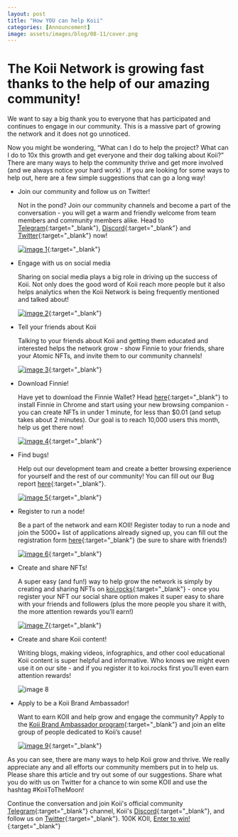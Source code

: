 ```yaml
---
layout: post
title: "How YOU can help Koii"
categories: [Announcement]
image: assets/images/blog/08-11/cover.png
---
```


# The Koii Network is growing fast thanks to the help of our amazing community!

We want to say a big thank you to everyone that has participated and continues to engage in our community. This is a massive part of growing the network and it does not go unnoticed.

Now you might be wondering, “What can I do to help the project? What can I do to 10x this growth and get everyone and their dog talking about Koii?” There are many ways to help the community thrive and get more involved (and we always notice your hard work) . If you are looking for some ways to help out, here are a few simple suggestions that can go a long way!

- Join our community and follow us on Twitter!

  Not in the pond? Join our community channels and become a part of the conversation - you will get a warm and friendly welcome from team members and community members alike. Head to [Telegram](https://t.me/koiinetwork){:target="\_blank"}, [Discord](https://discord.com/invite/koii){:target="\_blank"} and [Twitter](https://twitter.com/home?lang=en){:target="\_blank"} now!

  [![image 1](assets/images/blog/08-11/image1.png)](https://discord.com/invite/koii){:target="\_blank"}

- Engage with us on social media

  Sharing on social media plays a big role in driving up the success of Koii. Not only does the good word of Koii reach more people but it also helps analytics when the Koii Network is being frequently mentioned and talked about!

  [![image 2](assets/images/blog/08-11/image2.png)](https://twitter.com/home?lang=en){:target="\_blank"}

- Tell your friends about Koii

  Talking to your friends about Koii and getting them educated and interested helps the network grow - show Finnie to your friends, share your Atomic NFTs, and invite them to our community channels!

  [![image 3](assets/images/blog/08-11/image3.png)](https://t.me/koiinetwork){:target="\_blank"}

- Download Finnie!

  Have yet to download the Finnie Wallet? Head [here](https://koii.network/getFinnie){:target="\_blank"} to install Finnie in Chrome and start using your new browsing companion - you can create NFTs in under 1 minute, for less than $0.01 (and setup takes about 2 minutes). Our goal is to reach 10,000 users this month, help us get there now!

  [![image 4](assets/images/blog/08-11/image4.png)](https://koii.network/getFinnie){:target="\_blank"}

- Find bugs!

  Help out our development team and create a better browsing experience for yourself and the rest of our community! You can fill out our Bug report [here](https://docs.google.com/forms/d/1iqOTh8DUXR7DEUEhhDZKoPGuHLZfLqcvBSUwkSBSF68/edit?usp=drive_web){:target="\_blank"}.

  [![image 5](assets/images/blog/08-11/image5.png)](https://docs.google.com/forms/d/1iqOTh8DUXR7DEUEhhDZKoPGuHLZfLqcvBSUwkSBSF68/edit?usp=drive_web){:target="\_blank"}

- Register to run a node!

  Be a part of the network and earn KOII! Register today to run a node and join the 5000+ list of applications already signed up, you can fill out the registration form [here](https://docs.google.com/forms/d/1JyH6ehRFCMoR8D_NgPObl2ISt4hfnJi8H7H_iN1B6ac/edit?usp=drive_web){:target="\_blank"} (be sure to share with friends!)

  [![image 6](assets/images/blog/08-11/image6.png)](https://docs.google.com/forms/d/1JyH6ehRFCMoR8D_NgPObl2ISt4hfnJi8H7H_iN1B6ac/edit?usp=drive_web){:target="\_blank"}

- Create and share NFTs!

  A super easy (and fun!) way to help grow the network is simply by creating and sharing NFTs on [koi.rocks](https://koi.rocks/contents){:target="\_blank"} - once you register your NFT our social share option makes it super easy to share with your friends and followers (plus the more people you share it with, the more attention rewards you’ll earn!)

  [![image 7](assets/images/blog/08-11/image7.png)](https://koi.rocks/contents){:target="\_blank"}

- Create and share Koii content!

  Writing blogs, making videos, infographics, and other cool educational Koii content is super helpful and informative. Who knows we might even use it on our site - and if you register it to koi.rocks first you’ll even earn attention rewards!

  ![image 8](assets/images/blog/08-11/image8.png)

- Apply to be a Koii Brand Ambassador!

  Want to earn KOII and help grow and engage the community? Apply to the [Koii Brand Ambassador program](https://docs.google.com/forms/d/1pU0ypCkZEeWSyYKN6KUlHWLcHY8awzjWIClLprECDyA/edit){:target="\_blank"} and join an elite group of people dedicated to Koii’s cause!

  [![image 9](assets/images/blog/08-11/image9.png)](https://docs.google.com/forms/d/1pU0ypCkZEeWSyYKN6KUlHWLcHY8awzjWIClLprECDyA/edit){:target="\_blank"}

As you can see, there are many ways to help Koii grow and thrive. We really appreciate any and all efforts our community members put in to help us. Please share this article and try out some of our suggestions. Share what you do with us on Twitter for a chance to win some KOII and use the hashtag #KoiiToTheMoon!

Continue the conversation and join Koii's official community [Telegram](https://t.me/joinchat/OEHs_8T9-8ZhZmU5){:target="\_blank"} channel, Koii's [Discord](https://discord.gg/koii-network){:target="\_blank"}, and follow us on [Twitter](https://twitter.com/KoiiNetwork){:target="\_blank"}. 100K KOII, [Enter to win!](https://gleam.io/c3Cwz/-welcome-to-the-koii-drop-){:target="\_blank"}
